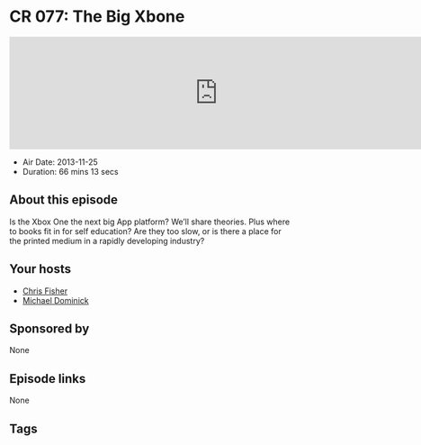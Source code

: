 # CR 077: The Big Xbone

<iframe src="https://player.fireside.fm/v2/MLf2ZzhC+LpXIPYdx?theme=dark" width="740" height="200" frameborder="0" scrolling="no"></iframe>

* Air Date: 2013-11-25
* Duration: 66 mins 13 secs

## About this episode

Is the Xbox One the next big App platform? We’ll share theories. Plus where to books fit in for self education? Are they too slow, or is there a place for the printed medium in a rapidly developing industry? 

## Your hosts
* [Chris Fisher](https://coder.show/hosts/chrislas)
* [Michael Dominick](https://coder.show/hosts/michael)

## Sponsored by

None



## Episode links

None



## Tags

